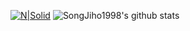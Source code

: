 [![N|Solid](https://cldup.com/dTxpPi9lDf.thumb.png)](https://nodesource.com/products/nsolid)
![SongJiho1998's github stats](https://github-readme-stats.vercel.app/api?username=SongJiho1998&show_icons=true)
